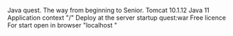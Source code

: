 Java quest. The way from beginning to Senior.
Tomcat 10.1.12
Java 11
Application context "/"
Deploy at the server startup quest:war
Free licence 
For start open in browser "localhost "